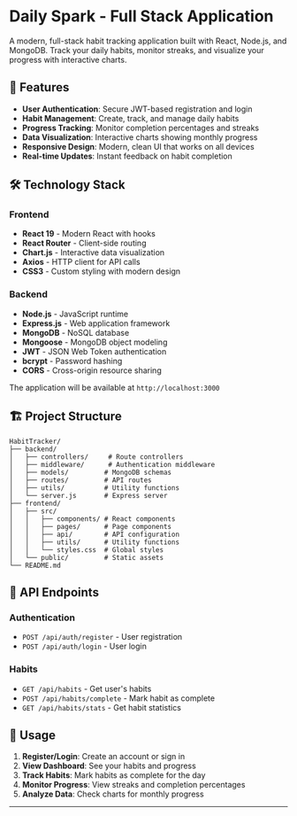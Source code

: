 # Daily Spark - Full Stack Application

A modern, full-stack habit tracking application built with React, Node.js, and MongoDB. Track your daily habits, monitor streaks, and visualize your progress with interactive charts.

## 🚀 Features

- **User Authentication**: Secure JWT-based registration and login
- **Habit Management**: Create, track, and manage daily habits
- **Progress Tracking**: Monitor completion percentages and streaks
- **Data Visualization**: Interactive charts showing monthly progress
- **Responsive Design**: Modern, clean UI that works on all devices
- **Real-time Updates**: Instant feedback on habit completion

## 🛠️ Technology Stack

### Frontend
- **React 19** - Modern React with hooks
- **React Router** - Client-side routing
- **Chart.js** - Interactive data visualization
- **Axios** - HTTP client for API calls
- **CSS3** - Custom styling with modern design

### Backend
- **Node.js** - JavaScript runtime
- **Express.js** - Web application framework
- **MongoDB** - NoSQL database
- **Mongoose** - MongoDB object modeling
- **JWT** - JSON Web Token authentication
- **bcrypt** - Password hashing
- **CORS** - Cross-origin resource sharing



The application will be available at `http://localhost:3000`

## 🏗️ Project Structure

```
HabitTracker/
├── backend/
│   ├── controllers/     # Route controllers
│   ├── middleware/      # Authentication middleware
│   ├── models/         # MongoDB schemas
│   ├── routes/         # API routes
│   ├── utils/          # Utility functions
│   └── server.js       # Express server
├── frontend/
│   ├── src/
│   │   ├── components/ # React components
│   │   ├── pages/      # Page components
│   │   ├── api/        # API configuration
│   │   ├── utils/      # Utility functions
│   │   └── styles.css  # Global styles
│   └── public/         # Static assets
└── README.md
```

## 🔧 API Endpoints

### Authentication
- `POST /api/auth/register` - User registration
- `POST /api/auth/login` - User login

### Habits
- `GET /api/habits` - Get user's habits
- `POST /api/habits/complete` - Mark habit as complete
- `GET /api/habits/stats` - Get habit statistics

## 🎯 Usage

1. **Register/Login**: Create an account or sign in
2. **View Dashboard**: See your habits and progress
3. **Track Habits**: Mark habits as complete for the day
4. **Monitor Progress**: View streaks and completion percentages
5. **Analyze Data**: Check charts for monthly progress


---

